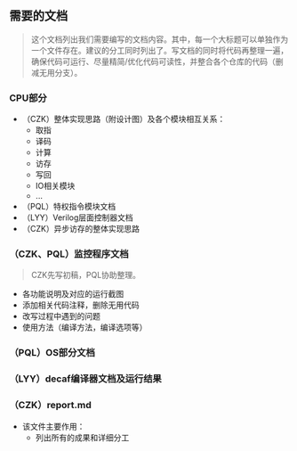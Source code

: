 ## 需要的文档  

> 这个文档列出我们需要编写的文档内容。其中，每一个大标题可以单独作为一个文件存在。建议的分工同时列出了。写文档的同时将代码再整理一遍，确保代码可运行、尽量精简/优化代码可读性，并整合各个仓库的代码（删减无用分支）。

### CPU部分  

* （CZK）整体实现思路（附设计图）及各个模块相互关系：
  * 取指
  * 译码
  * 计算
  * 访存
  * 写回  
  * IO相关模块
  * ...
* （PQL）特权指令模块文档
* （LYY）Verilog层面控制器文档
* （CZK）异步访存的整体实现思路

### （CZK、PQL）监控程序文档

> CZK先写初稿，PQL协助整理。

* 各功能说明及对应的运行截图
* 添加相关代码注释，删除无用代码
* 改写过程中遇到的问题
* 使用方法（编译方法，编译选项等）

### （PQL）OS部分文档  

### （LYY）decaf编译器文档及运行结果  

### （CZK）report.md  

* 该文件主要作用：
  * 列出所有的成果和详细分工